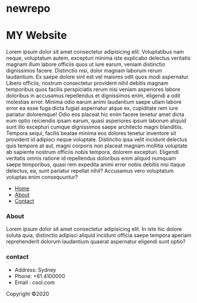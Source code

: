 # newrepo
<!DOCTYPE html>
<html lang="en">
<head>
  <meta charset="UTF-8">
  <meta name="viewport" content="width=device-width, initial-scale=1.0">
 

  </head>
<body>
  <div id="main-header">
  <h1>MY Website </h1>
  <p>Lorem ipsum dolor sit amet consectetur adipisicing elit. Voluptatibus nam neque, voluptatum autem, excepturi minima iste explicabo delectus veritatis magnam illum labore officiis quos ut iure earum, veniam distinctio dignissimos facere. Distinctio nisi, dolor magnam laborum rerum laudantium. Ex saepe dolore sint est vel maiores odit quos modi aspernatur. Libero officiis, nostrum consectetur provident nihil debitis magnam temporibus quos facilis perspiciatis rerum nisi veniam asperiores labore doloribus in accusamus repellendus et dignissimos enim, eligendi a odit molestias error. Minima odio earum animi laudantium saepe ullam labore error ea esse fuga dicta fugiat aspernatur atque ex, cupiditate rem iure pariatur doloremque! Odio eos placeat hic enim facere tenetur amet dicta eum optio reiciendis ipsam earum, quasi asperiores ipsum laborum aliquid sunt illo excepturi cumque dignissimos saepe architecto magni blanditiis. Tempora sequi, facilis beatae minima eos dolores tenetur inventore sit provident id adipisci neque voluptate. Distinctio ipsa velit incidunt delectus quis tempore at aut, magni corporis non placeat magnam mollitia voluptate ab sapiente nostrum officiis nobis tempora, dolorem excepturi. Eligendi veritatis omnis ratione id repellendus doloribus enim aliquid numquam saepe temporibus, quasi rem expedita animi error nobis debitis nisi itaque delectus, ea, sunt pariatur repellat nihil? Accusamus vero voluptatum voluptas enim consequuntur?</p>
  </div>
  <ul id="navigation">
    <li><a href="#">Home</a></li>
    <li> <a href="#">About</a></li>
    <li> <a href="#">Contact</a></li> 
  </ul>
  <div id="About">
  <h3>About</h3>
  <p> Lorem ipsum dolor sit amet consectetur adipisicing elit. In iste hic dolore soluta quia, distinctio adipisci aliquid incidunt officia saepe tempora aperiam reprehenderit dolorum laudantium quaerat aspernatur eligendi sunt optio?</p>
</div>
<div id="contact"></div>
<h3>contact</h3>
<ul>
  <li>Address: Sydney</li>
  <li>Phone: +61 4100000</li>
  <li>Email : cool.com</li>
</ul>
<div id="footer"></div>
<p>Copyright &copy;2020</p>
</body>
</html>
